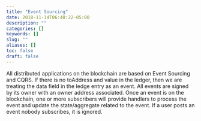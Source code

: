 ```yaml
---
title: "Event Sourcing"
date: 2018-11-14T06:48:22-05:00
description: ""
categories: []
keywords: []
slug: ""
aliases: []
toc: false
draft: false
---
```


All distributed applications on the blockchain are based on Event Sourcing and CQRS. If there is no toAddress and value in the ledger, then we are treating the data field in the ledge entry as an event. All events are signed by its owner with an owner address associated. Once an event is on the blockchain, one or more subscribers will provide handlers to process the event and update the state/aggregate related to the event. If a user posts an event nobody subscribes, it is ignored. 

